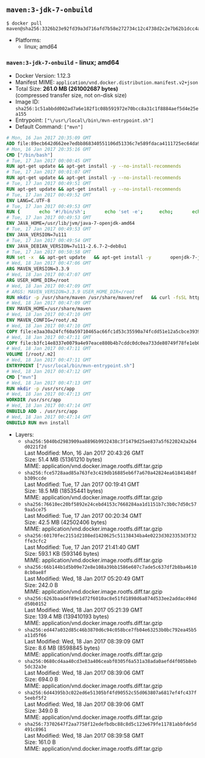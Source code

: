 ## `maven:3-jdk-7-onbuild`

```console
$ docker pull maven@sha256:3326b23e92fd39a3d716afd7b58e272734c12c4738d2c2e7b62b1dcc4a768ff8
```

-	Platforms:
	-	linux; amd64

### `maven:3-jdk-7-onbuild` - linux; amd64

-	Docker Version: 1.12.3
-	Manifest MIME: `application/vnd.docker.distribution.manifest.v2+json`
-	Total Size: **261.0 MB (261002687 bytes)**  
	(compressed transfer size, not on-disk size)
-	Image ID: `sha256:1c51abbdd002ad7a6e182f1c08b591972e70bcc8a31c1f8884aef5d4e25ea155`
-	Entrypoint: `["\/usr\/local\/bin\/mvn-entrypoint.sh"]`
-	Default Command: `["mvn"]`

```dockerfile
# Mon, 16 Jan 2017 20:35:09 GMT
ADD file:89ecb642d662ee7edbb868340551106d51336c7e589fdaca4111725ec64da957 in / 
# Mon, 16 Jan 2017 20:35:16 GMT
CMD ["/bin/bash"]
# Tue, 17 Jan 2017 00:00:45 GMT
RUN apt-get update && apt-get install -y --no-install-recommends 		ca-certificates 		curl 		wget 	&& rm -rf /var/lib/apt/lists/*
# Tue, 17 Jan 2017 00:01:07 GMT
RUN apt-get update && apt-get install -y --no-install-recommends 		bzr 		git 		mercurial 		openssh-client 		subversion 				procps 	&& rm -rf /var/lib/apt/lists/*
# Tue, 17 Jan 2017 00:49:51 GMT
RUN apt-get update && apt-get install -y --no-install-recommends 		bzip2 		unzip 		xz-utils 	&& rm -rf /var/lib/apt/lists/*
# Tue, 17 Jan 2017 00:49:52 GMT
ENV LANG=C.UTF-8
# Tue, 17 Jan 2017 00:49:53 GMT
RUN { 		echo '#!/bin/sh'; 		echo 'set -e'; 		echo; 		echo 'dirname "$(dirname "$(readlink -f "$(which javac || which java)")")"'; 	} > /usr/local/bin/docker-java-home 	&& chmod +x /usr/local/bin/docker-java-home
# Tue, 17 Jan 2017 00:49:53 GMT
ENV JAVA_HOME=/usr/lib/jvm/java-7-openjdk-amd64
# Tue, 17 Jan 2017 00:49:53 GMT
ENV JAVA_VERSION=7u111
# Tue, 17 Jan 2017 00:49:54 GMT
ENV JAVA_DEBIAN_VERSION=7u111-2.6.7-2~deb8u1
# Tue, 17 Jan 2017 00:50:58 GMT
RUN set -x 	&& apt-get update 	&& apt-get install -y 		openjdk-7-jdk="$JAVA_DEBIAN_VERSION" 	&& rm -rf /var/lib/apt/lists/* 	&& [ "$JAVA_HOME" = "$(docker-java-home)" ]
# Wed, 18 Jan 2017 00:47:06 GMT
ARG MAVEN_VERSION=3.3.9
# Wed, 18 Jan 2017 00:47:07 GMT
ARG USER_HOME_DIR=/root
# Wed, 18 Jan 2017 00:47:09 GMT
# ARGS: MAVEN_VERSION=3.3.9 USER_HOME_DIR=/root
RUN mkdir -p /usr/share/maven /usr/share/maven/ref   && curl -fsSL http://apache.osuosl.org/maven/maven-3/$MAVEN_VERSION/binaries/apache-maven-$MAVEN_VERSION-bin.tar.gz     | tar -xzC /usr/share/maven --strip-components=1   && ln -s /usr/share/maven/bin/mvn /usr/bin/mvn
# Wed, 18 Jan 2017 00:47:09 GMT
ENV MAVEN_HOME=/usr/share/maven
# Wed, 18 Jan 2017 00:47:10 GMT
ENV MAVEN_CONFIG=/root/.m2
# Wed, 18 Jan 2017 00:47:10 GMT
COPY file:e3aa30a24fcf60a59710465ac66fc1d53c35590a74fcdd51e12a5cbce393904b in /usr/local/bin/mvn-entrypoint.sh 
# Wed, 18 Jan 2017 00:47:11 GMT
COPY file:b3fc14e8337e0079a4e97eace880b4b7cddc0dc0ea733de80749f78fe1eb089a in /usr/share/maven/ref/ 
# Wed, 18 Jan 2017 00:47:11 GMT
VOLUME [/root/.m2]
# Wed, 18 Jan 2017 00:47:11 GMT
ENTRYPOINT ["/usr/local/bin/mvn-entrypoint.sh"]
# Wed, 18 Jan 2017 00:47:12 GMT
CMD ["mvn"]
# Wed, 18 Jan 2017 00:47:13 GMT
RUN mkdir -p /usr/src/app
# Wed, 18 Jan 2017 00:47:13 GMT
WORKDIR /usr/src/app
# Wed, 18 Jan 2017 00:47:14 GMT
ONBUILD ADD . /usr/src/app
# Wed, 18 Jan 2017 00:47:14 GMT
ONBUILD RUN mvn install
```

-	Layers:
	-	`sha256:5040bd2983909aa8896b9932438c3f1479d25ae837a5f6220242a264d0221f2d`  
		Last Modified: Mon, 16 Jan 2017 20:43:26 GMT  
		Size: 51.4 MB (51361210 bytes)  
		MIME: application/vnd.docker.image.rootfs.diff.tar.gzip
	-	`sha256:fce5728aad85a763fe3c419db16885eb6f7a670a42824ea618414b8fb309ccde`  
		Last Modified: Tue, 17 Jan 2017 00:19:41 GMT  
		Size: 18.5 MB (18535441 bytes)  
		MIME: application/vnd.docker.image.rootfs.diff.tar.gzip
	-	`sha256:76610ec20bf5892e24cebd4153c7668284aa1d1151b7c3b0c7d50c579aa5ce75`  
		Last Modified: Tue, 17 Jan 2017 00:20:34 GMT  
		Size: 42.5 MB (42502406 bytes)  
		MIME: application/vnd.docker.image.rootfs.diff.tar.gzip
	-	`sha256:60170fec2151d2108ed1420625c51138434ba4e0223d3023353d3f32ffe3cfc2`  
		Last Modified: Tue, 17 Jan 2017 21:41:40 GMT  
		Size: 593.1 KB (593146 bytes)  
		MIME: application/vnd.docker.image.rootfs.diff.tar.gzip
	-	`sha256:66b144b1d5b09e72e8e108a39bb1586e607c7ade5c637df2b8ba46108cb0ae8f`  
		Last Modified: Wed, 18 Jan 2017 05:20:49 GMT  
		Size: 242.0 B  
		MIME: application/vnd.docker.image.rootfs.diff.tar.gzip
	-	`sha256:6263baad4f89e1d72f6010ac8e51fd1898d6a874d533ee2addac494dd50b0152`  
		Last Modified: Wed, 18 Jan 2017 05:21:39 GMT  
		Size: 139.4 MB (139410193 bytes)  
		MIME: application/vnd.docker.image.rootfs.diff.tar.gzip
	-	`sha256:ed447a032d85c46b3870d6c94c058bce7fb04e63253b0bc792ea45b5a11d5f66`  
		Last Modified: Wed, 18 Jan 2017 08:39:09 GMT  
		Size: 8.6 MB (8598845 bytes)  
		MIME: application/vnd.docker.image.rootfs.diff.tar.gzip
	-	`sha256:0680cd4aa40cd3e83a406ceabf0305f6a531a38ada0aefd4f005b8eb5dc32a3e`  
		Last Modified: Wed, 18 Jan 2017 08:39:06 GMT  
		Size: 694.0 B  
		MIME: application/vnd.docker.image.rootfs.diff.tar.gzip
	-	`sha256:6d44395b3c022ed6e51305bf4fd90552c55d063807a6817ef4fc437f5eebf5f2`  
		Last Modified: Wed, 18 Jan 2017 08:39:06 GMT  
		Size: 349.0 B  
		MIME: application/vnd.docker.image.rootfs.diff.tar.gzip
	-	`sha256:73702647f2aa7758f12edefbdbc88c8d5c123e679fe11781abbfde5d491c8961`  
		Last Modified: Wed, 18 Jan 2017 08:39:58 GMT  
		Size: 161.0 B  
		MIME: application/vnd.docker.image.rootfs.diff.tar.gzip
